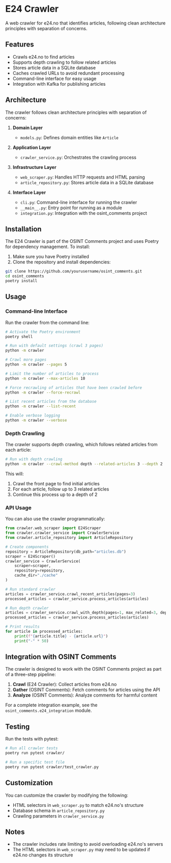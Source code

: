 # E24 Crawler

A web crawler for e24.no that identifies articles, following clean architecture principles with separation of concerns.

## Features

- Crawls e24.no to find articles
- Supports depth crawling to follow related articles
- Stores article data in a SQLite database
- Caches crawled URLs to avoid redundant processing
- Command-line interface for easy usage
- Integration with Kafka for publishing articles

## Architecture

The crawler follows clean architecture principles with separation of concerns:

1. **Domain Layer**
   - `models.py`: Defines domain entities like `Article`

2. **Application Layer**
   - `crawler_service.py`: Orchestrates the crawling process

3. **Infrastructure Layer**
   - `web_scraper.py`: Handles HTTP requests and HTML parsing
   - `article_repository.py`: Stores article data in a SQLite database

4. **Interface Layer**
   - `cli.py`: Command-line interface for running the crawler
   - `__main__.py`: Entry point for running as a module
   - `integration.py`: Integration with the osint_comments project

## Installation

The E24 Crawler is part of the OSINT Comments project and uses Poetry for dependency management. To install:

1. Make sure you have Poetry installed
2. Clone the repository and install dependencies:

```bash
git clone https://github.com/yourusername/osint_comments.git
cd osint_comments
poetry install
```

## Usage

### Command-line Interface

Run the crawler from the command line:

```bash
# Activate the Poetry environment
poetry shell

# Run with default settings (crawl 3 pages)
python -m crawler

# Crawl more pages
python -m crawler --pages 5

# Limit the number of articles to process
python -m crawler --max-articles 10

# Force recrawling of articles that have been crawled before
python -m crawler --force-recrawl

# List recent articles from the database
python -m crawler --list-recent

# Enable verbose logging
python -m crawler --verbose
```

### Depth Crawling

The crawler supports depth crawling, which follows related articles from each article:

```bash
# Run with depth crawling
python -m crawler --crawl-method depth --related-articles 3 --depth 2
```

This will:
1. Crawl the front page to find initial articles
2. For each article, follow up to 3 related articles
3. Continue this process up to a depth of 2

### API Usage

You can also use the crawler programmatically:

```python
from crawler.web_scraper import E24Scraper
from crawler.crawler_service import CrawlerService
from crawler.article_repository import ArticleRepository

# Create components
repository = ArticleRepository(db_path="articles.db")
scraper = E24Scraper()
crawler_service = CrawlerService(
    scraper=scraper,
    repository=repository,
    cache_dir="./cache"
)

# Run standard crawler
articles = crawler_service.crawl_recent_articles(pages=3)
processed_articles = crawler_service.process_articles(articles)

# Run depth crawler
articles = crawler_service.crawl_with_depth(pages=1, max_related=3, depth=2)
processed_articles = crawler_service.process_articles(articles)

# Print results
for article in processed_articles:
    print(f"{article.title} - {article.url}")
    print("-" * 50)
```

## Integration with OSINT Comments

The crawler is designed to work with the OSINT Comments project as part of a three-step pipeline:

1. **Crawl** (E24 Crawler): Collect articles from e24.no
2. **Gather** (OSINT Comments): Fetch comments for articles using the API
3. **Analyze** (OSINT Comments): Analyze comments for harmful content

For a complete integration example, see the `osint_comments.e24_integration` module.

## Testing

Run the tests with pytest:

```bash
# Run all crawler tests
poetry run pytest crawler/

# Run a specific test file
poetry run pytest crawler/test_crawler.py
```

## Customization

You can customize the crawler by modifying the following:

- HTML selectors in `web_scraper.py` to match e24.no's structure
- Database schema in `article_repository.py`
- Crawling parameters in `crawler_service.py`

## Notes

- The crawler includes rate limiting to avoid overloading e24.no's servers
- The HTML selectors in `web_scraper.py` may need to be updated if e24.no changes its structure
